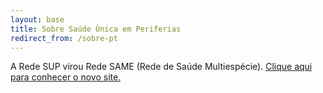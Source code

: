 ```yaml
---
layout: base
title: Sobre Saúde Única em Periferias
redirect_from: /sobre-pt
---
```


A Rede SUP virou Rede SAME (Rede de Saúde Multiespécie). [Clique aqui para conhecer o novo site.](http://redesame.fmvz.usp.br)

